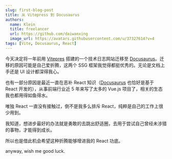 ```yaml
---
slug: first-blog-post
title: 从 Vitepress 到 Docusaurus
authors:
  name: Klein
  title: freelancer
  url: https://github.com/daiwanxing
  image_url: https://avatars.githubusercontent.com/u/37327614?v=4
tags: [Vite, Docusaurus, React]
---
```


今天决定将一年前用 [Vitepres](https://vitepress.dev/) 搭建的一个技术日志网站迁移至 [Docusaurus](https://tutorial.docusaurus.io/)。迁移的原因可能是自己爱折腾，这两个 SSG 框架我觉得都挺优秀的。无论是文档上手还是 UI 设计都深得我心。

也有一部分原因是最近一直在恶补 React 知识（[Docusaurus](https://tutorial.docusaurus.io/) 也恰好是基于 React 开发的），从事前端行业近 5 年来写了太多的 Vue.js 项目了，相关的生态我也都用得如鱼得水。

唯独 React 一直没有接触过，倒不是我多么排斥 React，纯粹是自己的工作上很少用到。

我知道，想进步最好的办法就是勇敢的去跳出舒适圈，去用于尝试自己曾经未涉猎的事物，才能得到成长。

所以也是借此机会希望这种折腾能够增进我的 React 功底。

anyway, wish me good luck.
